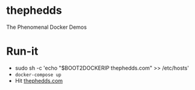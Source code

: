 # thephedds
The Phenomenal Docker Demos

# Run-it

* sudo sh -c 'echo "$BOOT2DOCKERIP thephedds.com" >> /etc/hosts'
* ```docker-compose up```
* Hit [thephedds.com](http://thephedds.com)

